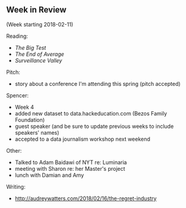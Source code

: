 ## Week in Review

(Week starting 2018-02-11)

Reading:
* _The Big Test_
* _The End of Average_
* _Surveillance Valley_

Pitch:
* story about a conference I'm attending this spring (pitch accepted)

Spencer:
* Week 4
* added new dataset to data.hackeducation.com (Bezos Family Foundation)
* guest speaker (and be sure to update previous weeks to include speakers' names)
* accepted to a data journalism workshop next weekend

Other:
* Talked to Adam Baidawi of NYT re: Luminaria
* meeting with Sharon re: her Master's project
* lunch with Damian and Amy

Writing:
* http://audreywatters.com/2018/02/16/the-regret-industry
